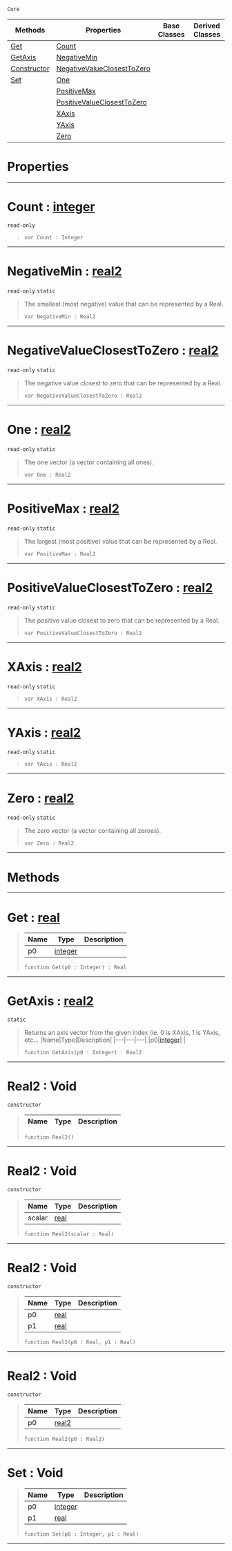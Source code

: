  `Core`

|Methods|Properties|Base Classes|Derived Classes|
|---|---|---|---|
|[ Get](https://github.com/zeroengineteam/ZeroDocs/code_reference/zilch_base_types/real2.markdown#get-zero-engine-document)|[ Count](https://github.com/zeroengineteam/ZeroDocs/code_reference/zilch_base_types/real2.markdown#count-zero-engine-docume)| | |
|[ GetAxis](https://github.com/zeroengineteam/ZeroDocs/code_reference/zilch_base_types/real2.markdown#getaxis-zero-engine-docu)|[ NegativeMin](https://github.com/zeroengineteam/ZeroDocs/code_reference/zilch_base_types/real2.markdown#negativemin-zero-engine)| | |
|[ Constructor](https://github.com/zeroengineteam/ZeroDocs/code_reference/zilch_base_types/real2.markdown#real2-void)|[ NegativeValueClosestToZero](https://github.com/zeroengineteam/ZeroDocs/code_reference/zilch_base_types/real2.markdown#negativevalueclosesttoze)| | |
|[ Set](https://github.com/zeroengineteam/ZeroDocs/code_reference/zilch_base_types/real2.markdown#set-void)|[ One](https://github.com/zeroengineteam/ZeroDocs/code_reference/zilch_base_types/real2.markdown#one-zero-engine-document)| | |
| |[ PositiveMax](https://github.com/zeroengineteam/ZeroDocs/code_reference/zilch_base_types/real2.markdown#positivemax-zero-engine)| | |
| |[ PositiveValueClosestToZero](https://github.com/zeroengineteam/ZeroDocs/code_reference/zilch_base_types/real2.markdown#positivevalueclosesttoze)| | |
| |[ XAxis](https://github.com/zeroengineteam/ZeroDocs/code_reference/zilch_base_types/real2.markdown#xaxis-zero-engine-docume)| | |
| |[ YAxis](https://github.com/zeroengineteam/ZeroDocs/code_reference/zilch_base_types/real2.markdown#yaxis-zero-engine-docume)| | |
| |[ Zero](https://github.com/zeroengineteam/ZeroDocs/code_reference/zilch_base_types/real2.markdown#zero-zero-engine-documen)| | |


 #  Properties


---  
 #  Count : [integer](https://github.com/zeroengineteam/ZeroDocs/code_reference/zilch_base_types/integer.markdown)

 `read-only`

> 
> ``` lang=cpp, name=Zilch
> var Count : Integer


---  
 #  NegativeMin : [real2](https://github.com/zeroengineteam/ZeroDocs/code_reference/zilch_base_types/real2.markdown)

 `read-only` `static`

> The smallest (most negative) value that can be represented by a Real.
> ``` lang=cpp, name=Zilch
> var NegativeMin : Real2


---  
 #  NegativeValueClosestToZero : [real2](https://github.com/zeroengineteam/ZeroDocs/code_reference/zilch_base_types/real2.markdown)

 `read-only` `static`

> The negative value closest to zero that can be represented by a Real.
> ``` lang=cpp, name=Zilch
> var NegativeValueClosestToZero : Real2


---  
 #  One : [real2](https://github.com/zeroengineteam/ZeroDocs/code_reference/zilch_base_types/real2.markdown)

 `read-only` `static`

> The one vector (a vector containing all ones).
> ``` lang=cpp, name=Zilch
> var One : Real2


---  
 #  PositiveMax : [real2](https://github.com/zeroengineteam/ZeroDocs/code_reference/zilch_base_types/real2.markdown)

 `read-only` `static`

> The largest (most positive) value that can be represented by a Real.
> ``` lang=cpp, name=Zilch
> var PositiveMax : Real2


---  
 #  PositiveValueClosestToZero : [real2](https://github.com/zeroengineteam/ZeroDocs/code_reference/zilch_base_types/real2.markdown)

 `read-only` `static`

> The positive value closest to zero that can be represented by a Real.
> ``` lang=cpp, name=Zilch
> var PositiveValueClosestToZero : Real2


---  
 #  XAxis : [real2](https://github.com/zeroengineteam/ZeroDocs/code_reference/zilch_base_types/real2.markdown)

 `read-only` `static`

> 
> ``` lang=cpp, name=Zilch
> var XAxis : Real2


---  
 #  YAxis : [real2](https://github.com/zeroengineteam/ZeroDocs/code_reference/zilch_base_types/real2.markdown)

 `read-only` `static`

> 
> ``` lang=cpp, name=Zilch
> var YAxis : Real2


---  
 #  Zero : [real2](https://github.com/zeroengineteam/ZeroDocs/code_reference/zilch_base_types/real2.markdown)

 `read-only` `static`

> The zero vector (a vector containing all zeroes).
> ``` lang=cpp, name=Zilch
> var Zero : Real2


---  
 #  Methods


---  
 #  Get : [real](https://github.com/zeroengineteam/ZeroDocs/code_reference/zilch_base_types/real.markdown)

> 
> |Name|Type|Description|
> |---|---|---|
> |p0|[integer](https://github.com/zeroengineteam/ZeroDocs/code_reference/zilch_base_types/integer.markdown)| |
> ``` lang=cpp, name=Zilch
> function Get(p0 : Integer) : Real
> ``` 


---  
 #  GetAxis : [real2](https://github.com/zeroengineteam/ZeroDocs/code_reference/zilch_base_types/real2.markdown)

 `static`

> Returns an axis vector from the given index (ie. 0 is XAxis, 1 is YAxis, etc...
> |Name|Type|Description|
> |---|---|---|
> |p0|[integer](https://github.com/zeroengineteam/ZeroDocs/code_reference/zilch_base_types/integer.markdown)| |
> ``` lang=cpp, name=Zilch
> function GetAxis(p0 : Integer) : Real2
> ``` 


---  
 #  Real2 : Void

 `constructor`

> 
> |Name|Type|Description|
> |---|---|---|
> ``` lang=cpp, name=Zilch
> function Real2()
> ``` 


---  
 #  Real2 : Void

 `constructor`

> 
> |Name|Type|Description|
> |---|---|---|
> |scalar|[real](https://github.com/zeroengineteam/ZeroDocs/code_reference/zilch_base_types/real.markdown)| |
> ``` lang=cpp, name=Zilch
> function Real2(scalar : Real)
> ``` 


---  
 #  Real2 : Void

 `constructor`

> 
> |Name|Type|Description|
> |---|---|---|
> |p0|[real](https://github.com/zeroengineteam/ZeroDocs/code_reference/zilch_base_types/real.markdown)| |
> |p1|[real](https://github.com/zeroengineteam/ZeroDocs/code_reference/zilch_base_types/real.markdown)| |
> ``` lang=cpp, name=Zilch
> function Real2(p0 : Real, p1 : Real)
> ``` 


---  
 #  Real2 : Void

 `constructor`

> 
> |Name|Type|Description|
> |---|---|---|
> |p0|[real2](https://github.com/zeroengineteam/ZeroDocs/code_reference/zilch_base_types/real2.markdown)| |
> ``` lang=cpp, name=Zilch
> function Real2(p0 : Real2)
> ``` 


---  
 #  Set : Void

> 
> |Name|Type|Description|
> |---|---|---|
> |p0|[integer](https://github.com/zeroengineteam/ZeroDocs/code_reference/zilch_base_types/integer.markdown)| |
> |p1|[real](https://github.com/zeroengineteam/ZeroDocs/code_reference/zilch_base_types/real.markdown)| |
> ``` lang=cpp, name=Zilch
> function Set(p0 : Integer, p1 : Real)
> ``` 


---  
 

 